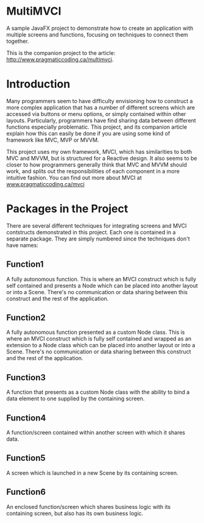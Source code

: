 # MultiMVCI

A sample JavaFX project to demonstrate how to create an application with multiple screens and functions, focusing on techniques to connect them together.

This is the companion project to the article: http://www.pragmaticcoding.ca/multimvci.

# Introduction 

Many programmers seem to have difficulty envisioning how to construct a more complex application that has a number of different screens which are accessed via buttons or menu options, or simply contained within other layouts.  Particularly, programmers have find sharing data between different functions especially problematic.  This project, and its companion article explain how this can easily be done if you are using some kind of framework like MVC, MVP or MVVM.

This project uses my own framework, MVCI, which has similarities to both MVC and MVVM, but is structured for a Reactive design.  It also seems to be closer to how programmers generally think that MVC and MVVM should work, and splits out the responsibilities of each component in a more intuitive fashion.  You can find out more about MVCI at www.pragmaticcoding.ca/mvci

# Packages in the Project 

There are several different techniques for integrating screens and MVCI contstructs demonstrated in this project.  Each one is contained in a separate package.  They are simply numbered since the techniques don't have names:

## Function1

A fully autonomous function.  This is where an MVCI construct which is fully self contained and presents a Node which can be placed into another layout or into a Scene.  There's no communication or data sharing between this construct and the rest of the application.

## Function2 

A fully autonomous function presented as a custom Node class.  This is where an MVCI construct which is fully self contained and wrapped as an extension to a Node class which can be placed into another layout or into a Scene.  There's no communication or data sharing between this construct and the rest of the application.

## Function3

A function that presents as a custom Node class with the ability to bind a data element to one supplied by the containing screen.

## Function4

A function/screen contained within another screen with which it shares data.  

## Function5 

A screen which is launched in a new Scene by its containing screen.

## Function6

An enclosed function/screen which shares business logic with its containing screen, but also has its own business logic.


